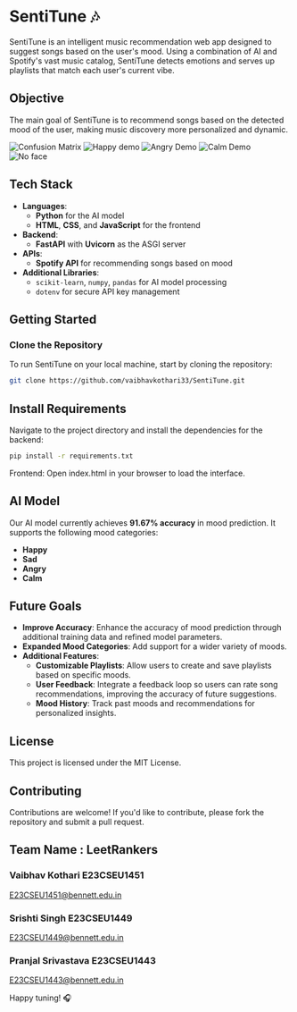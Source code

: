 # SentiTune 🎶

SentiTune is an intelligent music recommendation web app designed to suggest songs based on the user's mood. Using a combination of AI and Spotify's vast music catalog, SentiTune detects emotions and serves up playlists that match each user's current vibe.

## Objective


The main goal of SentiTune is to recommend songs based on the detected mood of the user, making music discovery more personalized and dynamic.

![Confusion Matrix](model/Images/confusionMatrix.png)
![Happy demo](model/Images/happy.png)
![Angry Demo](model/Images/angry.png)
![Calm Demo](model/Images/calm.png)
![No face](model/Images/noface.png)
## Tech Stack

- **Languages**:
  - **Python** for the AI model
  - **HTML**, **CSS**, and **JavaScript** for the frontend
- **Backend**:
  - **FastAPI** with **Uvicorn** as the ASGI server
- **APIs**:
  - **Spotify API** for recommending songs based on mood
- **Additional Libraries**:
  - `scikit-learn`, `numpy`, `pandas` for AI model processing
  - `dotenv` for secure API key management

## Getting Started

### Clone the Repository

To run SentiTune on your local machine, start by cloning the repository:

```bash
git clone https://github.com/vaibhavkothari33/SentiTune.git
```

## Install Requirements

Navigate to the project directory and install the dependencies for the backend:

```bash
pip install -r requirements.txt
```

Frontend: Open index.html in your browser to load the interface.

## AI Model

Our AI model currently achieves **91.67% accuracy** in mood prediction. It supports the following mood categories:

- **Happy**
- **Sad**
- **Angry**
- **Calm**

## Future Goals

- **Improve Accuracy**: Enhance the accuracy of mood prediction through additional training data and refined model parameters.
- **Expanded Mood Categories**: Add support for a wider variety of moods.
- **Additional Features**:
  - **Customizable Playlists**: Allow users to create and save playlists based on specific moods.
  - **User Feedback**: Integrate a feedback loop so users can rate song recommendations, improving the accuracy of future suggestions.
  - **Mood History**: Track past moods and recommendations for personalized insights.

## License

This project is licensed under the MIT License.

## Contributing

Contributions are welcome! If you'd like to contribute, please fork the repository and submit a pull request.

## Team Name : LeetRankers

### Vaibhav Kothari E23CSEU1451

E23CSEU1451@bennett.edu.in

### Srishti Singh E23CSEU1449

E23CSEU1449@bennett.edu.in

### Pranjal Srivastava E23CSEU1443

E23CSEU1443@bennett.edu.in

Happy tuning! 🎧

